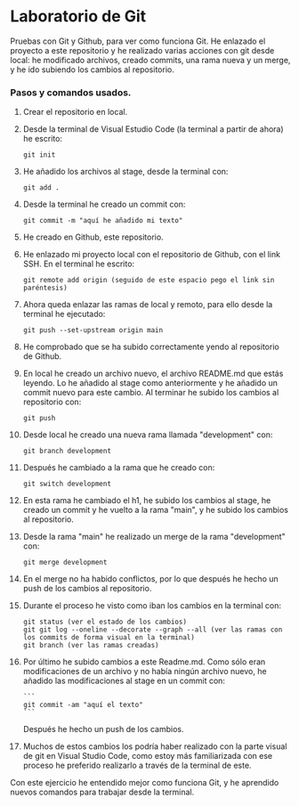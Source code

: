 # Laboratorio de Git

Pruebas con Git y Github, para ver como funciona Git. He enlazado el proyecto a este repositorio y he realizado varias acciones con git desde local: he modificado archivos, creado commits, una rama nueva y un merge, y he ido subiendo los cambios al repositorio.

### Pasos y comandos usados.

1.  Crear el repositorio en local.

2.  Desde la terminal de Visual Estudio Code (la terminal a partir de ahora) he escrito:
    ```
    git init
    ```
3.  He añadido los archivos al stage, desde la terminal con:
    ```
    git add .
    ```
4.  Desde la terminal he creado un commit con:
    ```
    git commit -m "aquí he añadido mi texto"
    ```
5.  He creado en Github, este repositorio.

6.  He enlazado mi proyecto local con el repositorio de Github, con el link SSH. En el terminal he escrito:
    ```
    git remote add origin (seguido de este espacio pego el link sin paréntesis)
    ```
7.  Ahora queda enlazar las ramas de local y remoto, para ello desde la terminal he ejecutado:
    ```
    git push --set-upstream origin main
    ```
8.  He comprobado que se ha subido correctamente yendo al repositorio de Github.

9.  En local he creado un archivo nuevo, el archivo README.md que estás leyendo. Lo he añadido al stage como anteriormente y he añadido un commit nuevo para este cambio. Al terminar he subido los cambios al repositorio con:

    ```
    git push
    ```

10. Desde local he creado una nueva rama llamada "development" con:

    ```
    git branch development
    ```

11. Después he cambiado a la rama que he creado con:

    ```
    git switch development
    ```

12. En esta rama he cambiado el h1, he subido los cambios al stage, he creado un commit y he vuelto a la rama "main", y he subido los cambios al repositorio.

13. Desde la rama "main" he realizado un merge de la rama "development" con:

    ```
    git merge development
    ```

14. En el merge no ha habido conflictos, por lo que después he hecho un push de los cambios al repositorio.

15. Durante el proceso he visto como iban los cambios en la terminal con:

    ```
    git status (ver el estado de los cambios)
    git git log --oneline --decorate --graph --all (ver las ramas con los commits de forma visual en la terminal)
    git branch (ver las ramas creadas)
    ```

16. Por último he subido cambios a este Readme.md. Como sólo eran modificaciones de un archivo y no había ningún archivo nuevo, he añadido las modificaciones al stage en un commit con:

        ```
        git commit -am "aquí el texto"
        ```

    Después he hecho un push de los cambios.

17. Muchos de estos cambios los podría haber realizado con la parte visual de git en Visual Studio Code, como estoy más familiarizada con ese proceso he preferido realizarlo a través de la terminal de este.

Con este ejercicio he entendido mejor como funciona Git, y he aprendido nuevos comandos para trabajar desde la terminal.
